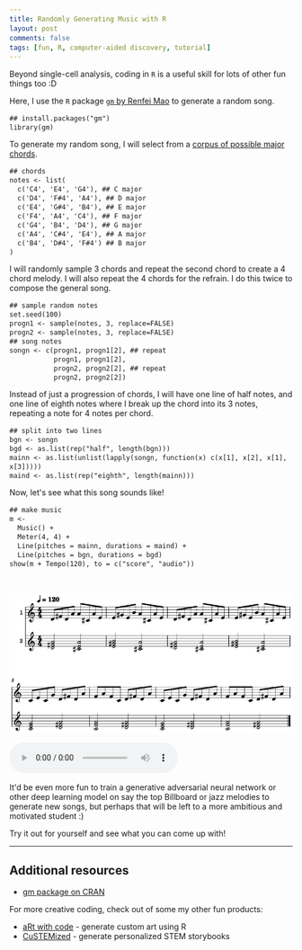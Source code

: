 ```yaml
---
title: Randomly Generating Music with R
layout: post
comments: false
tags: [fun, R, computer-aided discovery, tutorial]
---
```


Beyond single-cell analysis, coding in `R` is a useful skill for lots of other fun things too :D

Here, I use the `R` package [`gm` by Renfei Mao](https://cran.r-project.org/web/packages/gm/index.html) to generate a random song.

```{r}
## install.packages("gm")
library(gm)
```

To generate my random song, I will select from a [corpus of possible major chords](https://www.michael-thomas.com/music/class/chords_notesinchords.htm).  

```{r}
## chords 
notes <- list(
  c('C4', 'E4', 'G4'), ## C major
  c('D4', 'F#4', 'A4'), ## D major
  c('E4', 'G#4', 'B4'), ## E major
  c('F4', 'A4', 'C4'), ## F major
  c('G4', 'B4', 'D4'), ## G major
  c('A4', 'C#4', 'E4'), ## A major
  c('B4', 'D#4', 'F#4') ## B major
)
```

I will randomly sample 3 chords and repeat the second chord to create a 4 chord melody. I will also repeat the 4 chords for the refrain. I do this twice to compose the general song. 

```{r}
## sample random notes
set.seed(100)
progn1 <- sample(notes, 3, replace=FALSE)
progn2 <- sample(notes, 3, replace=FALSE)
## song notes
songn <- c(progn1, progn1[2], ## repeat
           progn1, progn1[2],
           progn2, progn2[2], ## repeat
           progn2, progn2[2])
```

Instead of just a progression of chords, I will have one line of half notes, and one line of eighth notes where I break up the chord into its 3 notes, repeating a note for 4 notes per chord. 

```{r}
## split into two lines
bgn <- songn
bgd <- as.list(rep("half", length(bgn)))
mainn <- as.list(unlist(lapply(songn, function(x) c(x[1], x[2], x[1], x[3]))))
maind <- as.list(rep("eighth", length(mainn)))
```

Now, let's see what this song sounds like!

```{r}
## make music
m <-
  Music() +
  Meter(4, 4) +
  Line(pitches = mainn, durations = maind) +
  Line(pitches = bgn, durations = bgd)
show(m + Tempo(120), to = c("score", "audio"))
```

<br>

![](/assets/blog/fileee1f1fb4610.png)

<audio controls="controls">
  <source type="audio/mp3" src="/assets/blog/fileee1f1fb4610.mp3"></source>
</audio>

<br>

It'd be even more fun to train a generative adversarial neural network or other deep learning model on say the top Billboard or jazz melodies to generate new songs, but perhaps that will be left to a more ambitious and motivated student :)

Try it out for yourself and see what you can come up with!

---

## Additional resources
- [gm package on CRAN](https://cran.r-project.org/web/packages/gm/vignettes/gm.html)

For more creative coding, check out of some my other fun products:
- [aRt with code](https://jean.fan/art-with-code/) - generate custom art using R
- [CuSTEMized](https://custemized.org/) - generate personalized STEM storybooks




